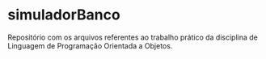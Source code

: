 # simuladorBanco
Repositório com os arquivos referentes ao trabalho prático da disciplina de Linguagem de Programação Orientada a Objetos.
